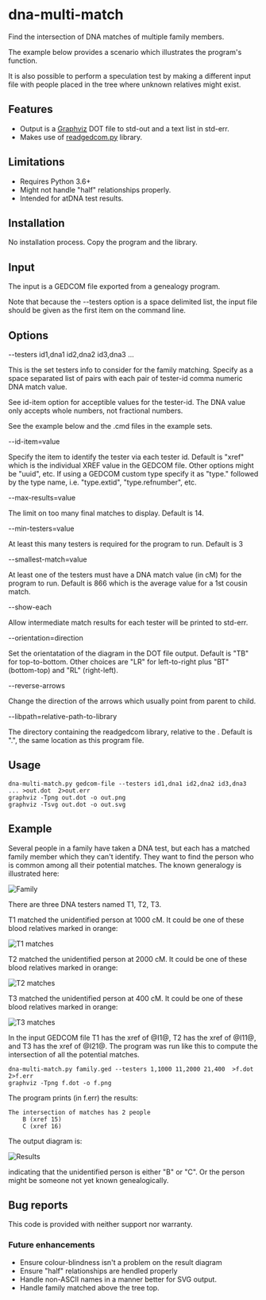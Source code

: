 # dna-multi-match
Find the intersection of DNA matches of multiple family members.

The example below provides a scenario which illustrates the program's function.

It is also possible to perform a speculation test by making a different input file with people placed in the tree where unknown relatives might exist.

## Features

- Output is a [Graphviz](https://graphviz.org) DOT file to std-out and a text list in std-err.
- Makes use of [readgedcom.py](https://github.com/johnandrea/readgedcom) library.

## Limitations

- Requires Python 3.6+
- Might not handle "half" relationships properly.
- Intended for atDNA test results.

## Installation

No installation process. Copy the program and the library.

## Input

The input is a GEDCOM file exported from a genealogy program.

Note that because the --testers option is a space delimited list, the input file should be
given as the first item on the command line.

## Options

--testers  id1,dna1 id2,dna2 id3,dna3 ...

This is the set testers info to consider for the family matching.
Specify as a space separated list of pairs with each pair of tester-id
comma numeric DNA match value.

See id-item option for acceptible values for the tester-id.
The DNA value only accepts whole numbers, not fractional numbers.

See the example below and the .cmd files in the example sets.

--id-item=value

Specify the item to identify the tester via each tester id. Default is "xref" which is the individual
XREF value in the GEDCOM file.
Other options might be "uuid", etc. If using a GEDCOM custom type specify it as "type." followed by
the type name, i.e. "type.extid", "type.refnumber", etc.

--max-results=value

The limit on too many final matches to display. Default is 14.

--min-testers=value

At least this many testers is required for the program to run. Default is 3

--smallest-match=value

At least one of the testers must have a DNA match value (in cM) for the program
to run. Default is 866 which is the average value for a 1st cousin match.

--show-each

Allow intermediate match results for each tester will be printed to std-err.

--orientation=direction

Set the orientatation of the diagram in the DOT file output. Default is "TB" for top-to-bottom.
Other choices are "LR" for left-to-right plus "BT" (bottom-top) and "RL" (right-left).

--reverse-arrows

Change the direction of the arrows which usually point from parent to child.

--libpath=relative-path-to-library

The directory containing the readgedcom library, relative to the . Default is ".", the same location as this program file.

## Usage

```
dna-multi-match.py gedcom-file --testers id1,dna1 id2,dna2 id3,dna3 ... >out.dot  2>out.err
graphviz -Tpng out.dot -o out.png
graphviz -Tsvg out.dot -o out.svg
```

## Example

Several people in a family have taken a DNA test, but each has a matched family member which they can't identify.
They want to find the person who is common among all their potential matches.
The known generalogy is illustrated here:

![Family](example-1/family.png)

There are three DNA testers named T1, T2, T3.

T1 matched the unidentified person at 1000 cM. It could be one of these blood relatives marked in orange:

![T1 matches](example-1/t1.png)

T2 matched the unidentified person at 2000 cM. It could be one of these blood relatives marked in orange:

![T2 matches](example-1/t2.png)

T3 matched the unidentified person at 400 cM. It could be one of these blood relatives marked in orange:

![T3 matches](example-1/t3.png)

In the input GEDCOM file T1 has the xref of @I1@, T2 has the xref of @I11@, and T3 has the xref of @I21@. The program was run like this to compute the intersection of all the potential matches.

```
dna-multi-match.py family.ged --testers 1,1000 11,2000 21,400  >f.dot  2>f.err
graphviz -Tpng f.dot -o f.png
```

The program prints (in f.err) the results:

```
The intersection of matches has 2 people
    B (xref 15)
    C (xref 16)
```

The output diagram is:

![Results](example-1/result.png)

indicating that the unidentified person is either "B" or "C". Or the person might be someone not yet known genealogically.



## Bug reports

This code is provided with neither support nor warranty.

### Future enhancements

- Ensure colour-blindness isn't a problem on the result diagram
- Ensure "half" relationships are hendled properly
- Handle non-ASCII names in a manner better for SVG output.
- Handle family matched above the tree top.
